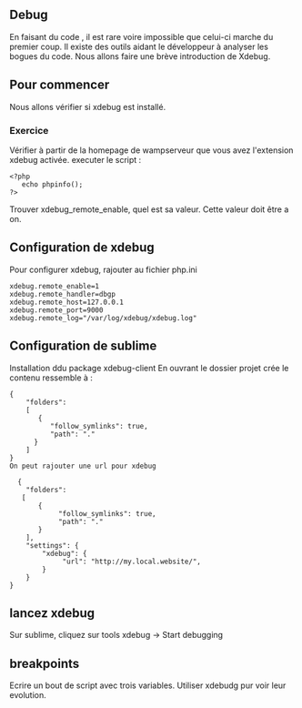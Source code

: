 ## Debug
En faisant du code , il est rare voire impossible que celui-ci marche du premier coup. 
Il existe des outils aidant le développeur à analyser les bogues du code. Nous allons faire une brève introduction de Xdebug.
## Pour commencer
Nous allons vérifier si xdebug est installé.
### Exercice 
Vérifier à partir de la homepage de wampserveur que vous avez l'extension xdebug activée.
executer le script  :

    <?php
       echo phpinfo();
    ?>
Trouver xdebug_remote_enable, quel est sa valeur.
Cette valeur doit être a on.
## Configuration de xdebug
Pour configurer xdebug, rajouter au fichier php.ini

    xdebug.remote_enable=1
    xdebug.remote_handler=dbgp
    xdebug.remote_host=127.0.0.1
    xdebug.remote_port=9000
    xdebug.remote_log="/var/log/xdebug/xdebug.log"
    
## Configuration de sublime
Installation ddu package xdebug-client
En ouvrant le dossier projet crée le contenu ressemble à : 

    {
        "folders":
        [
           {
              "follow_symlinks": true,
              "path": "."
          }
        ]
    }
    On peut rajouter une url pour xdebug
    
      {
        "folders":
       [
           {
                "follow_symlinks": true,
                "path": "."
           }
        ],
        "settings": {
            "xdebug": {
                 "url": "http://my.local.website/",
            }
        }
    }
    
    
    
## lancez xdebug
Sur sublime, cliquez sur tools xdebug -> Start debugging
   
 ## breakpoints
 Ecrire un bout de script avec trois variables. Utiliser xdebudg pur voir leur evolution.
